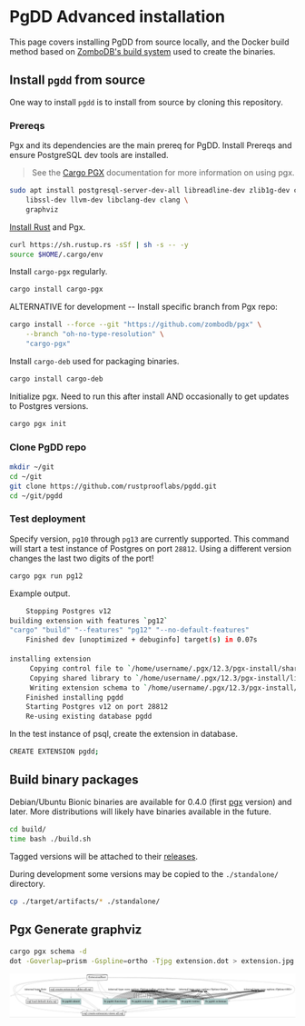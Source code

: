 # PgDD Advanced installation

This page covers installing PgDD from source locally, and the Docker build
method based on [ZomboDB's build system](https://github.com/zombodb/zombodb)
used to create the binaries.


## Install `pgdd` from source


One way to install `pgdd` is to install from source by cloning this repository.

### Prereqs

Pgx and its dependencies are the main prereq for PgDD.
Install Prereqs and ensure PostgreSQL dev tools are installed.

> See the [Cargo PGX](https://github.com/zombodb/pgx/tree/master/cargo-pgx)
documentation for more information on using pgx.


```bash
sudo apt install postgresql-server-dev-all libreadline-dev zlib1g-dev curl \
    libssl-dev llvm-dev libclang-dev clang \
    graphviz
```

[Install Rust](https://www.rust-lang.org/tools/install) and Pgx.

```bash
curl https://sh.rustup.rs -sSf | sh -s -- -y
source $HOME/.cargo/env
```

Install `cargo-pgx` regularly.


```bash
cargo install cargo-pgx
```

ALTERNATIVE for development -- Install specific branch from Pgx repo:

```bash
cargo install --force --git "https://github.com/zombodb/pgx" \
    --branch "oh-no-type-resolution" \
    "cargo-pgx"
```


Install `cargo-deb` used for packaging binaries.

```bash
cargo install cargo-deb
```


Initialize pgx.  Need to run this after install AND occasionally to get updates
to Postgres versions.

```bash
cargo pgx init
```


### Clone PgDD repo

```bash
mkdir ~/git
cd ~/git
git clone https://github.com/rustprooflabs/pgdd.git
cd ~/git/pgdd
```

### Test deployment

Specify version, `pg10` through `pg13` are currently supported. This command will
start a test instance of Postgres on port `28812`.  Using a different version
changes the last two digits of the port!


```bash
cargo pgx run pg12
```

Example output.

```bash
    Stopping Postgres v12
building extension with features `pg12`
"cargo" "build" "--features" "pg12" "--no-default-features"
    Finished dev [unoptimized + debuginfo] target(s) in 0.07s

installing extension
     Copying control file to `/home/username/.pgx/12.3/pgx-install/share/postgresql/extension/pgdd.control`
     Copying shared library to `/home/username/.pgx/12.3/pgx-install/lib/postgresql/pgdd.so`
     Writing extension schema to `/home/username/.pgx/12.3/pgx-install/share/postgresql/extension/pgdd--0.3.sql`
    Finished installing pgdd
    Starting Postgres v12 on port 28812
    Re-using existing database pgdd
```

In the test instance of psql, create the extension in database.

```bash
CREATE EXTENSION pgdd;
```


## Build binary packages

Debian/Ubuntu Bionic binaries are available for 0.4.0
(first [pgx](https://github.com/zombodb/pgx) version)
and later.  More distributions will likely have binaries available in the future.


```bash
cd build/
time bash ./build.sh
```

Tagged versions will be attached to their [releases](https://github.com/rustprooflabs/pgdd/releases).

During development some versions may be copied to the `./standalone/` directory.

```bash
cp ./target/artifacts/* ./standalone/
```

## Pgx Generate graphviz

```bash
cargo pgx schema -d
dot -Goverlap=prism -Gspline=ortho -Tjpg extension.dot > extension.jpg
```

![pgx dependencies for pgdd v0.4.0-dev](pgdd--0.4.0-dev.jpg)
